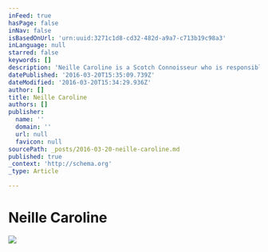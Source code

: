 ```yaml
---
inFeed: true
hasPage: false
inNav: false
isBasedOnUrl: 'urn:uuid:3271c1d8-cd32-482d-a9a7-c713b19c98a3'
inLanguage: null
starred: false
keywords: []
description: 'Neille Caroline is a Scotch Connoisseur who is responsible for creating the look and feel of Scotch Culture synonymous with leisurely,, timeless elegance. Scotch Culture is comprised of whisky, fashion, interior design/decor, and jet set experiences. Her audience ranges from established millennials to affluent retirees, ages 27-55. With 8500 instagram followers, her influence has a reach of over 500k scotch/whisky and cigar connoisseurs, fashionistas, and trendsetters across all social media, as well as partnerships and affiliations. Social media: Instagram, Facebook fan page, Twitter, Tumblr, and Pinterest @neillecaroline'
datePublished: '2016-03-20T15:35:09.739Z'
dateModified: '2016-03-20T15:34:29.936Z'
author: []
title: Neille Caroline
authors: []
publisher:
  name: ''
  domain: ''
  url: null
  favicon: null
sourcePath: _posts/2016-03-20-neille-caroline.md
published: true
_context: 'http://schema.org'
_type: Article

---
```

# Neille Caroline
![](https://the-grid-user-content.s3-us-west-2.amazonaws.com/a2e04198-a2a0-4cbe-b13c-1ccaee76ef29.png)